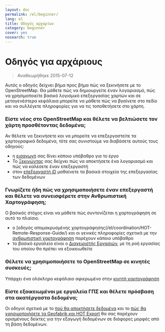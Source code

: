 ```yaml
---
layout: doc
permalink: /el/beginner/
lang: el
title: Οδηγός αρχαρίων
category: beginner
cover: yes
nosearch: true
---
```


Οδηγός για αρχάριους
================

> Αναθεωρήθηκε 2015-07-12  

Αυτός ο οδηγός δείχνει βήμα προς βήμα πώς να ξεκινήσετε με το OpenStreetMap. Θα μάθετε πώς να δημιουργείτε έναν λογαριασμό, πώς να χρησιμοποιείτε βασικό λογισμικό επεξεργασίας χαρτών και σε μεταγενέστερα κεφάλαια μπορείτε να μάθετε πώς να βγαίνετε στο πεδίο και να συλλέγετε πληροφορίες για να τις τοποθετήσετε στο χάρτη. 

### Είστε νέος στο OpenStreetMap και θέλετε να βελτιώσετε τον χάρτη προσθέτοντας δεδομένα;

Αν θέλετε να ξεκινήσετε και να μπορείτε να επεξεργαστείτε τα χαρτογραφικά δεδομένα, τότε σας συνιστούμε να διαβάσετε αυτούς τους οδηγούς:
- η [εισαγωγή](/el/beginner/introduction/) σας δίνει κάποιο υπόβαθρο για το έργο
- To [Ξεκινώντας](/el/beginner/start-osm/) σας δείχνει πώς να αποκτήσετε ένα λογαριασμό και πώς να καλέσετε έναν επεξεργαστή
- στον [επεξεργαστή iD](/el/beginner/id-editor/) μαθαίνετε τα βασικά στοιχεία της επεξεργασίας των δεδομένων


### Γνωρίζετε ήδη πώς να χρησιμοποιήσετε έναν επεξεργαστή και θέλετε να συνεισφέρετε στην Ανθρωπιστική Χαρτογράφηση;

Ο βασικός στόχος είναι να μάθετε πώς συντονίζεται η χαρτογράφηση σε αυτό το πλαίσιο.
- ο  [οδηγός απομακρυσμένης χαρτογράφησης(/el/coordination/HOT-Remote-Response-Guide/) και οι γενικές πληροφορίες σχετικά με την [ανθρωπιστική χαρτογράφηση](/el/coordination/humanitarian/) παρέχουν κάποιο υπόβαθρο
- το βασικό εργαλείο είναι ο [Διαχειριστής Εργασιών](/el/coordination/tm-user/), με τη ροή εργασίας του οποίου θα πρέπει να εξοικειωθείτε

### Θέλετε να χρησιμοποιήσετε το OpenStreetMap σε κινητές συσκευές;

Υπάρχει ένα ολόκληρο κεφάλαιο αφιερωμένο στην [κινητή χαρτογράφηση](/el/mobile-mapping/)


### Είστε εξοικειωμένοι με εργαλεία ΓΠΣ και θέλετε πρόσβαση στα ακατέργαστα δεδομένα;

Οι οδηγοί σχετικά με το [πού θα αποκτήσετε δεδομένα](/el/osm-data/getting-data/) και το [πώς θα χρησιμοποιήσετε τα Geofabrik και HOT Export](/en/osm-data/geofabrik-and-hot-export/)  θα σας παρέχουν ορισμένους δείκτες για την εξαγωγή δεδομένων σε διάφορες μορφές από τη βάση δεδομένων.
